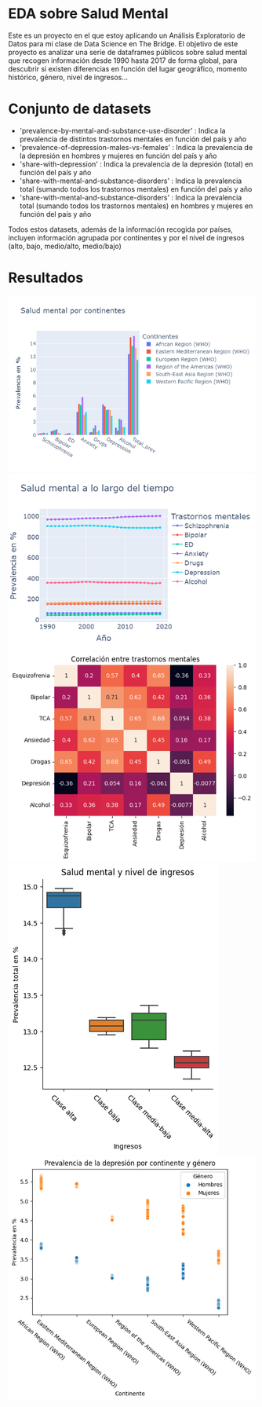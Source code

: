 # EDA sobre Salud Mental

Este es un proyecto en el que estoy aplicando un Análisis Exploratorio de Datos para mi clase de Data Science en The Bridge.
El objetivo de este proyecto es analizar una serie de dataframes públicos sobre salud mental que recogen información desde 1990 hasta 2017 de forma global, para descubrir si existen diferencias en función del lugar geográfico, momento histórico, género, nivel de ingresos... 

# Conjunto de datasets 

* 'prevalence-by-mental-and-substance-use-disorder' : Indica la prevalencia de distintos trastornos mentales en función del país y año
* 'prevalence-of-depression-males-vs-females' : Indica la prevalencia de la depresión en hombres y mujeres en función del país y año
* 'share-with-depression' : Indica la prevalencia de la depresión (total) en función del país y año 
* 'share-with-mental-and-substance-disorders' : Indica la prevalencia total (sumando todos los trastornos mentales) en función del país y año
* 'share-with-mental-and-substance-disorders' : Indica la prevalencia total (sumando todos los trastornos mentales) en hombres y mujeres en función del país y año

Todos estos datasets, además de la información recogida por países, incluyen información agrupada por continentes y por el nivel de ingresos (alto, bajo, medio/alto, medio/bajo)

# Resultados

![alt text](https://github.com/celiacnavarro/EDA/blob/main/images/fig1.png)
![alt text](https://github.com/celiacnavarro/EDA/blob/main/images/fig2.png)
![alt text](https://github.com/celiacnavarro/EDA/blob/main/images/fig3.png)
![alt text](https://github.com/celiacnavarro/EDA/blob/main/images/fig4.png)
![alt text](https://github.com/celiacnavarro/EDA/blob/main/images/fig5.png)

